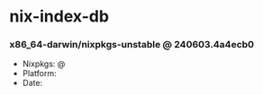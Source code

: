 # nix-index-db
### x86_64-darwin/nixpkgs-unstable @ 240603.4a4ecb0
- Nixpkgs: @[](https://github.com/NixOS/nixpkgs/commit/4a4ecb0ab415c9fccfb005567a215e6a9564cdf5)
- Platform: 
- Date: 
